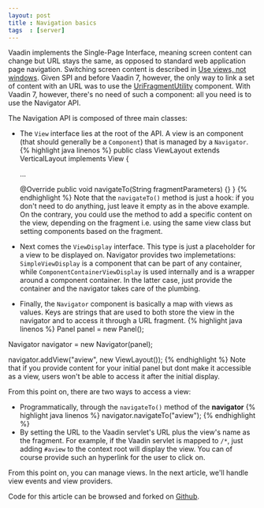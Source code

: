 ```yaml
---
layout: post
title : Navigation basics
tags  : [server]
---
```


Vaadin implements the Single-Page Interface, meaning screen content can change but URL stays the same, as opposed to standard web application page navigation. Switching screen content is described in [Use views, not windows](/content/use-views-not-windows). Given SPI and before Vaadin 7, however, the only way to link a set of content with an URL was to use the [UriFragmentUtility](https://vaadin.com/api/com/vaadin/ui/UriFragmentUtility.html) component. With Vaadin 7, however, there's no need of such a component: all you need is to use the Navigator API.

The Navigation API is composed of three main classes:

+ The `View` interface lies at the root of the API. A view is an component (that should generally be a `Component`) that is managed by a `Navigator`. 
{% highlight java linenos %}
public class ViewLayout extends VerticalLayout implements View {
 
    ...
     
    @Override
    public void navigateTo(String fragmentParameters) {}
}
{% endhighlight %}
Note that the `navigateTo()` method is just a hook: if you don't need to do anything, just leave it empty as in the above example. On the contrary, you could use the method to add a specific content on the view, depending on the fragment i.e. using the same view class but setting components based on the fragment.
+ Next comes the `ViewDisplay` interface. This type is just a placeholder for a view to be displayed on. Navigator provides two implemetations: `SimpleViewDisplay` is a component that can be part of any container, while `ComponentContainerViewDisplay` is used internally and is a wrapper around a component container. In the latter case, just provide the container and the navigator takes care of the plumbing.
+ Finally, the `Navigator` component is basically a map with views as values. Keys are strings that are used to both store the view in the navigator and to access it through a URL fragment. 
{% highlight java linenos %}
Panel panel = new Panel();
 
Navigator navigator = new Navigator(panel);
 
navigator.addView("aview", new ViewLayout());
{% endhighlight %}
Note that if you provide content for your initial panel but dont make it accessible as a view, users won't be able to access it after the initial display. 

From this point on, there are two ways to access a view:

+ Programmatically, through the `navigateTo()` method of the **navigator**
{% highlight java linenos %}
navigator.navigateTo("aview");
{% endhighlight %}
+ By setting the URL to the Vaadin servlet's URL plus the view's name as the fragment. For example, if the Vaadin servlet is mapped to `/*`, just adding `#aview` to the context root will display the view. You can of course provide such an hyperlink for the user to click on. 

From this point on, you can manage views. In the next article, we'll handle view events and view providers.

Code for this article can be browsed and forked on [Github](https://github.com/nfrankel/More-Vaadin/tree/master/navigation-example).
